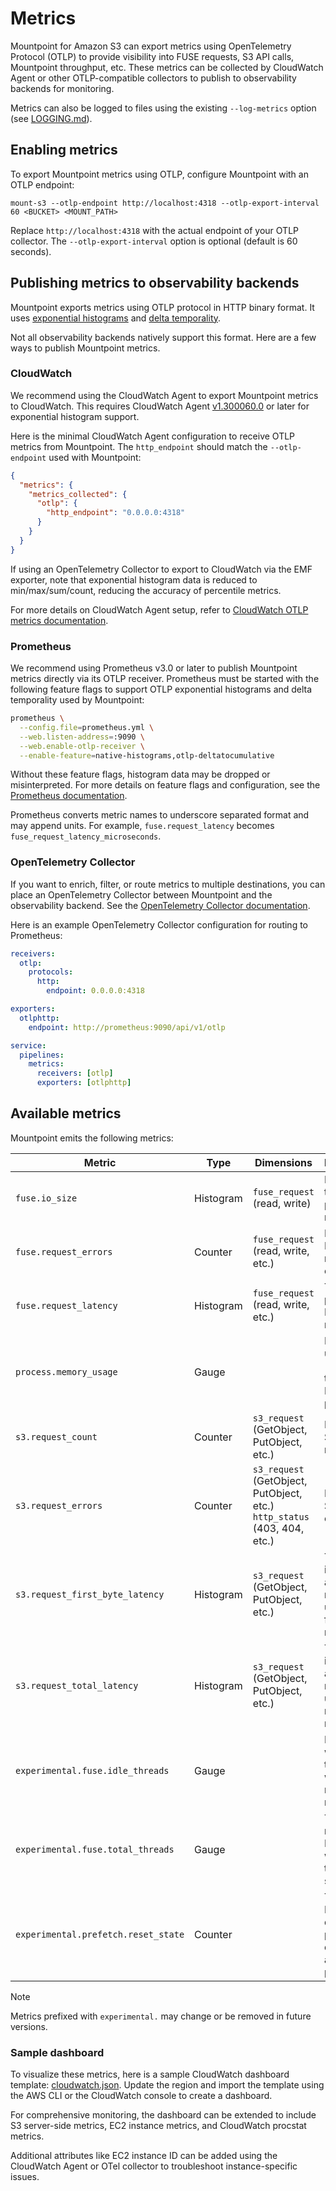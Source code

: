 # Metrics

Mountpoint for Amazon S3 can export metrics using OpenTelemetry Protocol (OTLP) to provide visibility into FUSE requests, S3 API calls, Mountpoint throughput, etc. These metrics can be collected by CloudWatch Agent or other OTLP-compatible collectors to publish to observability backends for monitoring.

Metrics can also be logged to files using the existing `--log-metrics` option (see [LOGGING.md](LOGGING.md#metrics)).

## Enabling metrics

To export Mountpoint metrics using OTLP, configure Mountpoint with an OTLP endpoint:

    mount-s3 --otlp-endpoint http://localhost:4318 --otlp-export-interval 60 <BUCKET> <MOUNT_PATH>

Replace `http://localhost:4318` with the actual endpoint of your OTLP collector. The `--otlp-export-interval` option is optional (default is 60 seconds).

## Publishing metrics to observability backends

Mountpoint exports metrics using OTLP protocol in HTTP binary format. It uses [exponential histograms](https://opentelemetry.io/docs/specs/otel/metrics/data-model/#exponentialhistogram) and [delta temporality](https://opentelemetry.io/docs/specs/otel/metrics/data-model/#temporality).

Not all observability backends natively support this format. Here are a few ways to publish Mountpoint metrics.

### CloudWatch

We recommend using the CloudWatch Agent to export Mountpoint metrics to CloudWatch. This requires CloudWatch Agent [v1.300060.0](https://github.com/aws/amazon-cloudwatch-agent/releases/tag/v1.300060.0) or later for exponential histogram support.

Here is the minimal CloudWatch Agent configuration to receive OTLP metrics from Mountpoint. The `http_endpoint` should match the `--otlp-endpoint` used with Mountpoint:

```json
{
  "metrics": {
    "metrics_collected": {
      "otlp": {
        "http_endpoint": "0.0.0.0:4318"
      }
    }
  }
}
```

If using an OpenTelemetry Collector to export to CloudWatch via the EMF exporter, note that exponential histogram data is reduced to min/max/sum/count, reducing the accuracy of percentile metrics.

For more details on CloudWatch Agent setup, refer to [CloudWatch OTLP metrics documentation](https://docs.aws.amazon.com/AmazonCloudWatch/latest/monitoring/CloudWatch-Agent-OpenTelemetry-metrics.html).

### Prometheus

We recommend using Prometheus v3.0 or later to publish Mountpoint metrics directly via its OTLP receiver. Prometheus must be started with the following feature flags to support OTLP exponential histograms and delta temporality used by Mountpoint:

```bash
prometheus \
  --config.file=prometheus.yml \
  --web.listen-address=:9090 \
  --web.enable-otlp-receiver \
  --enable-feature=native-histograms,otlp-deltatocumulative
```

Without these feature flags, histogram data may be dropped or misinterpreted. For more details on feature flags and configuration, see the [Prometheus documentation](https://prometheus.io/docs/prometheus/latest/feature_flags).

Prometheus converts metric names to underscore separated format and may append units. For example, `fuse.request_latency` becomes `fuse_request_latency_microseconds`.

### OpenTelemetry Collector

If you want to enrich, filter, or route metrics to multiple destinations, you can place an OpenTelemetry Collector between Mountpoint and the observability backend. See the [OpenTelemetry Collector documentation](https://opentelemetry.io/docs/collector/).

Here is an example OpenTelemetry Collector configuration for routing to Prometheus:

```yaml
receivers:
  otlp:
    protocols:
      http:
        endpoint: 0.0.0.0:4318

exporters:
  otlphttp:
    endpoint: http://prometheus:9090/api/v1/otlp

service:
  pipelines:
    metrics:
      receivers: [otlp]
      exporters: [otlphttp]
```

## Available metrics

Mountpoint emits the following metrics:

| Metric | Type | Dimensions | Description |
|--------|------|------------|-------------|
| `fuse.io_size` | Histogram | `fuse_request` (read, write) | Bytes transferred per FUSE request |
| `fuse.request_errors` | Counter | `fuse_request` (read, write, etc.) | Number of FUSE request errors |
| `fuse.request_latency` | Histogram | `fuse_request` (read, write, etc.) | Time to process a FUSE request |
| `process.memory_usage` | Gauge | | Memory usage (RSS) of the Mountpoint process |
| `s3.request_count` | Counter | `s3_request` (GetObject, PutObject, etc.) | Number of S3 requests |
| `s3.request_errors` | Counter | `s3_request` (GetObject, PutObject, etc.)<br>`http_status` (403, 404, etc.) | Number of S3 request errors |
| `s3.request_first_byte_latency` | Histogram | `s3_request` (GetObject, PutObject, etc.) | Time from initiation of an S3 request until the first byte is received |
| `s3.request_total_latency` | Histogram | `s3_request` (GetObject, PutObject, etc.) | Time from initiation of an S3 request until the response is received |
| `experimental.fuse.idle_threads` | Gauge | | FUSE worker threads waiting for new requests |
| `experimental.fuse.total_threads` | Gauge | | Total number of FUSE worker threads spawned |
| `experimental.prefetch.reset_state` | Counter | | Times Mountpoint discarded prefetched data due to access patterns |

> [!NOTE]
> Metrics prefixed with `experimental.` may change or be removed in future versions.

### Sample dashboard

To visualize these metrics, here is a sample CloudWatch dashboard template: [cloudwatch.json](../examples/dashboards/cloudwatch.json). Update the region and import the template using the AWS CLI or the CloudWatch console to create a dashboard.

For comprehensive monitoring, the dashboard can be extended to include S3 server-side metrics, EC2 instance metrics, and CloudWatch procstat metrics.

Additional attributes like EC2 instance ID can be added using the CloudWatch Agent or OTel collector to troubleshoot instance-specific issues.


